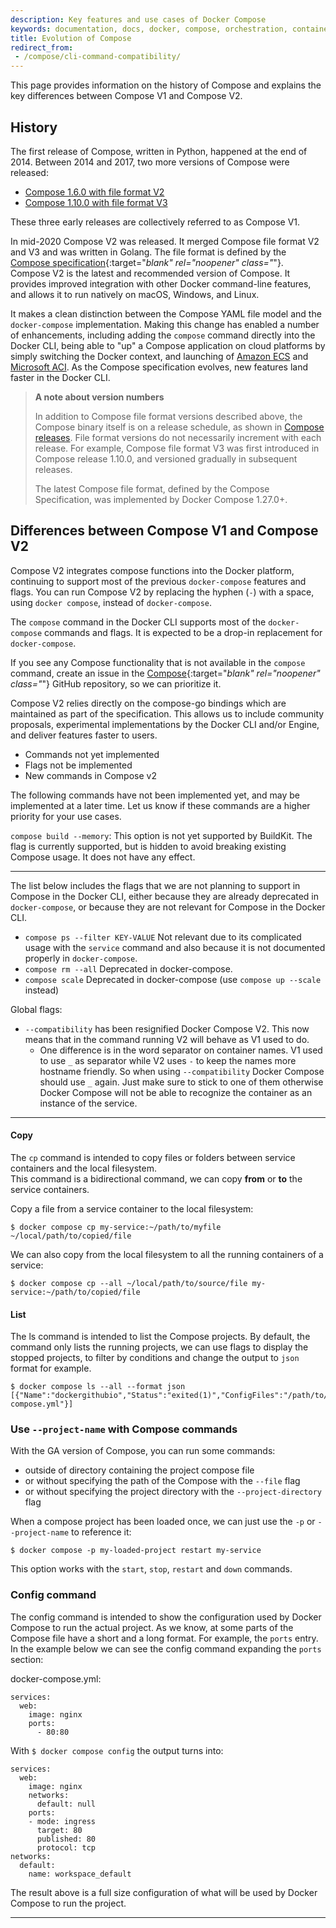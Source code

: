 ```yaml
---
description: Key features and use cases of Docker Compose
keywords: documentation, docs, docker, compose, orchestration, containers, uses, features
title: Evolution of Compose
redirect_from:
 - /compose/cli-command-compatibility/
---
```


This page provides information on the history of Compose and explains the key differences between Compose V1 and Compose V2. 

## History

The first release of Compose, written in Python, happened at the end of 2014. Between 2014 and 2017, two more versions of Compose were released:

- [Compose 1.6.0 with file format V2](../compose-file/compose-file-v2/)
- [Compose 1.10.0 with file format V3](../compose-file/compose-file-v3/)

These three early releases are collectively referred to as Compose V1. 

In mid-2020 Compose V2 was released. It merged Compose file format V2 and V3 and was written in Golang. The file format is defined by the [Compose specification](https://github.com/compose-spec/compose-spec){:target="_blank" rel="noopener" class="_"}. Compose V2 is the latest and recommended version of Compose. It provides improved integration with other Docker command-line features, and allows it to run natively on macOS, Windows, and Linux.  

It makes a clean distinction between the Compose YAML file model and the `docker-compose`
implementation. Making this change has enabled a number of enhancements, including
adding the `compose` command directly into the Docker CLI,  being able to "up" a
Compose application on cloud platforms by simply switching the Docker context,
and launching of [Amazon ECS](../../cloud/ecs-integration.md) and [Microsoft ACI](../../cloud/aci-integration.md).
As the Compose specification evolves, new features land faster in the Docker CLI.

> **A note about version numbers**
>
>In addition to Compose file format versions described above, the Compose binary itself is on a release schedule, as shown in [Compose releases](https://github.com/docker/compose/releases/). File format versions do not necessarily increment with each release. For example, Compose file format V3 was first introduced in Compose release 1.10.0, and versioned gradually in subsequent releases.
>
>The latest Compose file format, defined by the Compose Specification, was implemented by Docker Compose 1.27.0+.

## Differences between Compose V1 and Compose V2

Compose V2 integrates compose functions into the Docker platform, continuing to support most of the previous `docker-compose` features and flags. You can run Compose V2 by replacing the hyphen (`-`) with a space, using `docker compose`, instead of `docker-compose`.

The `compose` command in the Docker CLI supports most of the `docker-compose` commands and flags. It is expected to be a drop-in replacement for `docker-compose`. 

If you see any Compose functionality that is not available in the `compose` command, create an issue in the [Compose](https://github.com/docker/compose/issues){:target="_blank" rel="noopener" class="_"} GitHub repository, so we can prioritize it.

Compose V2 relies directly on the compose-go bindings which are maintained as part
of the specification. This allows us to include community proposals, experimental
implementations by the Docker CLI and/or Engine, and deliver features faster to
users. 

<ul class="nav nav-tabs">
  <li class="active"><a data-toggle="tab" data-target="#tab1">Commands not yet implemented</a></li>
  <li><a data-toggle="tab" data-target="#tab2">Flags not be implemented</a></li>
  <li><a data-toggle="tab" data-target="#tab3">New commands in Compose v2</a></li>
</ul>
<div class="tab-content">
<div id="tab1" class="tab-pane fade in active" markdown="1">

The following commands have not been implemented yet, and may be implemented at a later time.
Let us know if these commands are a higher priority for your use cases.

`compose build --memory`: This option is not yet supported by BuildKit. The flag is currently supported, but is hidden to avoid breaking existing Compose usage. It does not have any effect.

<hr>
</div>
<div id="tab2" class="tab-pane fade" markdown="1">

The list below includes the flags that we are not planning to support in Compose in the Docker CLI,
either because they are already deprecated in `docker-compose`, or because they are not relevant for Compose in the Docker CLI.

* `compose ps --filter KEY-VALUE` Not relevant due to its complicated usage with the `service` command and also because it is not documented properly in `docker-compose`.
* `compose rm --all` Deprecated in docker-compose.
* `compose scale` Deprecated in docker-compose (use `compose up --scale` instead)

Global flags:

* `--compatibility` has been resignified Docker Compose V2. This now means that in the command running V2 will behave as V1 used to do.
  * One difference is in the word separator on container names. V1 used to use `_` as separator while V2 uses `-` to keep the names more hostname friendly. So when using `--compatibility` Docker 
    Compose should use `_` again. Just make sure to stick to one of them otherwise Docker Compose will not be able to recognize the container as an instance of the service.
<hr>
</div>
<div id="tab3" class="tab-pane fade" markdown="1">

#### Copy

The `cp` command is intended to copy files or folders between service containers and the local filesystem.  
This command is a bidirectional command, we can copy **from** or **to** the service containers.

Copy a file from a service container to the local filesystem:

```console
$ docker compose cp my-service:~/path/to/myfile ~/local/path/to/copied/file
```

We can also copy from the local filesystem to all the running containers of a service:

```console
$ docker compose cp --all ~/local/path/to/source/file my-service:~/path/to/copied/file
```


#### List

The ls command is intended to list the Compose projects. By default, the command only lists the running projects, 
we can use flags to display the stopped projects, to filter by conditions and change the output to `json` format for example.

```console
$ docker compose ls --all --format json
[{"Name":"dockergithubio","Status":"exited(1)","ConfigFiles":"/path/to/docs/docker-compose.yml"}]
```

### Use `--project-name` with Compose commands

With the GA version of Compose, you can run some commands:
- outside of directory containing the project compose file
- or without specifying the path of the Compose with the `--file` flag
- or without specifying the project directory with the `--project-directory` flag

When a compose project has been loaded once, we can just use the `-p` or `--project-name` to reference it:

```console
$ docker compose -p my-loaded-project restart my-service
```

This option works with the `start`, `stop`, `restart` and `down` commands.

### Config command

The config command is intended to show the configuration used by Docker Compose to run the actual project.
As we know, at some parts of the Compose file have a short and a long format. For example, the `ports` entry.
In the example below we can see the config command expanding the `ports` section:

docker-compose.yml:
```
services:
  web:
    image: nginx
    ports:
      - 80:80
```
With `$ docker compose config` the output turns into:
```
services:
  web:
    image: nginx
    networks:
      default: null
    ports:
    - mode: ingress
      target: 80
      published: 80
      protocol: tcp
networks:
  default:
    name: workspace_default
```

The result above is a full size configuration of what will be used by Docker Compose to run the project.
<hr>
</div>
</div>
